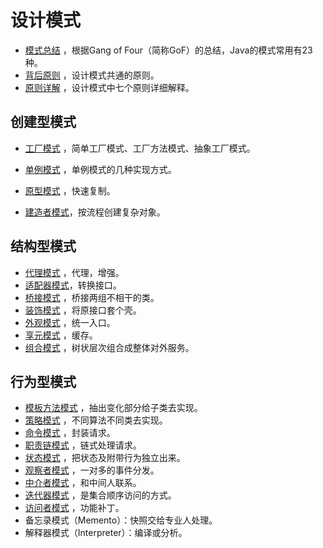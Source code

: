 # 设计模式

- [模式总结](pattern.md) ，根据Gang of Four（简称GoF）的总结，Java的模式常用有23种。
- [背后原则](principle.md) ，设计模式共通的原则。
- [原则详解](principle_list.md) ，设计模式中七个原则详细解释。

## 创建型模式

- [工厂模式](pattern_factory.md) ，简单工厂模式、工厂方法模式、抽象工厂模式。

- [单例模式](pattern_singleton.md) ，单例模式的几种实现方式。

- [原型模式](pattern_prototype.md) ，快速复制。
- [建造者模式](pattern_builder.md)，按流程创建复杂对象。

## 结构型模式

- [代理模式](pattern_proxy.md) ，代理，增强。
- [适配器模式](pattern_adapter.md)，转换接口。
- [桥接模式](pattern_bridge.md) ，桥接两组不相干的类。
- [装饰模式](pattern_decorator.md) ，将原接口套个壳。
- [外观模式](pattern_facade.md) ，统一入口。
- [享元模式](pattern_flyweight.md) ，缓存。
- [组合模式](pattern_composite.md) ，树状层次组合成整体对外服务。

## 行为型模式

- [模板方法模式](pattern_template.md) ，抽出变化部分给子类去实现。
- [策略模式](pattern_strategy.md) ，不同算法不同类去实现。
- [命令模式](pattern_command.md) ，封装请求。
- [职责链模式](pattern_chain.md) ，链式处理请求。
- [状态模式](pattern_state.md) ，把状态及附带行为独立出来。
- [观察者模式](pattern_observer.md) ，一对多的事件分发。
- [中介者模式](pattern_mediator.md) ，和中间人联系。
- [迭代器模式](pattern_iterator.md) ，是集合顺序访问的方式。
- [访问者模式](pattern_visitor.md) ，功能补丁。
- 备忘录模式（Memento）：快照交给专业人处理。
- 解释器模式（Interpreter）：编译或分析。

